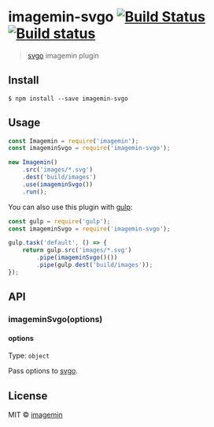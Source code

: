 # imagemin-svgo [![Build Status](https://travis-ci.org/imagemin/imagemin-svgo.svg?branch=master)](https://travis-ci.org/imagemin/imagemin-svgo) [![Build status](https://ci.appveyor.com/api/projects/status/esa7m3u8bcol1mtr/branch/master?svg=true)](https://ci.appveyor.com/project/ShinnosukeWatanabe/imagemin-svgo/branch/master)


> [svgo](https://github.com/svg/svgo) imagemin plugin


## Install

```
$ npm install --save imagemin-svgo
```


## Usage

```js
const Imagemin = require('imagemin');
const imageminSvgo = require('imagemin-svgo');

new Imagemin()
	.src('images/*.svg')
	.dest('build/images')
	.use(imageminSvgo())
	.run();
```

You can also use this plugin with [gulp](http://gulpjs.com):

```js
const gulp = require('gulp');
const imageminSvgo = require('imagemin-svgo');

gulp.task('default', () => {
	return gulp.src('images/*.svg')
		.pipe(imageminSvgo()())
		.pipe(gulp.dest('build/images'));
});
```


## API

### imageminSvgo(options)

#### options

Type: `object`

Pass options to [svgo](https://github.com/svg/svgo#what-it-can-do).


## License

MIT © [imagemin](https://github.com/imagemin)
